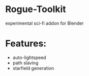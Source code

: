 # Rogue-Toolkit
experimental sci-fi addon for Blender

# Features:
- auto-lightspeed
- path slaving
- starfield generation
